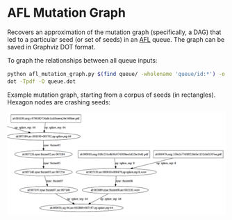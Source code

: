 # AFL Mutation Graph

Recovers an approximation of the mutation graph (specifically, a DAG) that led
to a particular seed (or set of seeds) in an
[AFL](http://lcamtuf.coredump.cx/afl/) queue. The graph can be saved in Graphviz
DOT format.

To graph the relationships between all queue inputs:

```bash
python afl_mutation_graph.py $(find queue/ -wholename 'queue/id:*') -o queue.dot
dot -Tpdf -O queue.dot
```

Example mutation graph, starting from a corpus of seeds (in rectangles).
Hexagon nodes are crashing seeds:

![mutation graph example](img/mutate_graph_example.png "mutation graph example")
